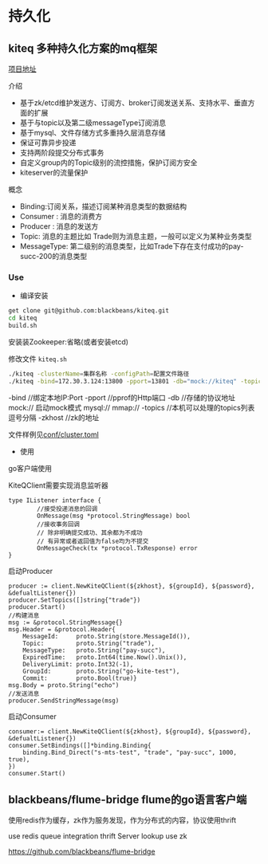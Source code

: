 # 持久化

## kiteq 多种持久化方案的mq框架

[项目地址](https://github.com/blackbeans/kiteq)

介绍

- 基于zk/etcd维护发送方、订阅方、broker订阅发送关系、支持水平、垂直方面的扩展
- 基于与topic以及第二级messageType订阅消息
- 基于mysql、文件存储方式多重持久层消息存储
- 保证可靠异步投递
- 支持两阶段提交分布式事务
- 自定义group内的Topic级别的流控措施，保护订阅方安全
- kiteserver的流量保护

概念

- Binding:订阅关系，描述订阅某种消息类型的数据结构
- Consumer : 消息的消费方
- Producer : 消息的发送方
- Topic: 消息的主题比如 Trade则为消息主题，一般可以定义为某种业务类型
- MessageType: 第二级别的消息类型，比如Trade下存在支付成功的pay-succ-200的消息类型

### Use

- 编译安装

```sh
get clone git@github.com:blackbeans/kiteq.git
cd kiteq
build.sh
```

安装装Zookeeper:省略(或者安装etcd)

修改文件 `kiteq.sh`

```sh
./kiteq -clusterName=集群名称 -configPath=配置文件路径
./kiteq -bind=172.30.3.124:13800 -pport=13801 -db="mock://kiteq" -topics=trade,feed -zkhost=localhost:2181
```

-bind  //绑定本地IP:Port
-pport //pprof的Http端口
-db //存储的协议地址  mock:// 启动mock模式 mysql:// mmap://
-topics //本机可以处理的topics列表逗号分隔
-zkhost //zk的地址

文件样例见[conf/cluster.toml](https://raw.githubusercontent.com/blackbeans/kiteq/master/conf/cluster.toml)

- 使用

go客户端使用

KiteQClient需要实现消息监听器

```golang
type IListener interface {
        //接受投递消息的回调
        OnMessage(msg *protocol.StringMessage) bool
        //接收事务回调
        // 除非明确提交成功、其余都为不成功
        // 有异常或者返回值为false均为不提交
        OnMessageCheck(tx *protocol.TxResponse) error
}
```

启动Producer

```golang
producer := client.NewKiteQClient(${zkhost}, ${groupId}, ${password}, &defualtListener{})
producer.SetTopics([]string{"trade"})
producer.Start()
//构建消息
msg := &protocol.StringMessage{}
msg.Header = &protocol.Header{
    MessageId:     proto.String(store.MessageId()),
    Topic:         proto.String("trade"),
    MessageType:   proto.String("pay-succ"),
    ExpiredTime:   proto.Int64(time.Now().Unix()),
    DeliveryLimit: proto.Int32(-1),
    GroupId:       proto.String("go-kite-test"),
    Commit:        proto.Bool(true)}
msg.Body = proto.String("echo")
//发送消息
producer.SendStringMessage(msg)
```


启动Consumer

```golang
consumer:= client.NewKiteQClient(${zkhost}, ${groupId}, ${password}, &defualtListener{})
consumer.SetBindings([]*binding.Binding{
    binding.Bind_Direct("s-mts-test", "trade", "pay-succ", 1000, true),
})
consumer.Start()
```

## blackbeans/flume-bridge flume的go语言客户端

使用redis作为缓存，zk作为服务发现，作为分布式的内容，协议使用thrift

use redis queue integration thrift
Server lookup use zk

https://github.com/blackbeans/flume-bridge
